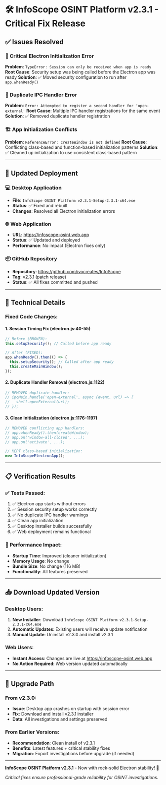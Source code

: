 # 🛠️ InfoScope OSINT Platform v2.3.1 - Critical Fix Release

## ✅ Issues Resolved

### 🚨 **Critical Electron Initialization Error**
**Problem**: `TypeError: Session can only be received when app is ready`
**Root Cause**: Security setup was being called before the Electron app was ready
**Solution**: ✅ Moved security configuration to run after `app.whenReady()`

### 🔄 **Duplicate IPC Handler Error**
**Problem**: `Error: Attempted to register a second handler for 'open-external'`
**Root Cause**: Multiple IPC handler registrations for the same event
**Solution**: ✅ Removed duplicate handler registration

### 🏗️ **App Initialization Conflicts**
**Problem**: `ReferenceError: createWindow is not defined`
**Root Cause**: Conflicting class-based and function-based initialization patterns
**Solution**: ✅ Cleaned up initialization to use consistent class-based pattern

---

## 🚀 Updated Deployment

### 💻 **Desktop Application**
- **File**: `InfoScope OSINT Platform v2.3.1-Setup-2.3.1-x64.exe`
- **Status**: ✅ Fixed and rebuilt
- **Changes**: Resolved all Electron initialization errors

### 🌐 **Web Application**
- **URL**: https://infoscope-osint.web.app
- **Status**: ✅ Updated and deployed
- **Performance**: No impact (Electron fixes only)

### 📦 **GitHub Repository**
- **Repository**: https://github.com/ivocreates/InfoScope
- **Tag**: v2.3.1 (patch release)
- **Status**: ✅ All fixes committed and pushed

---

## 🔧 Technical Details

### Fixed Code Changes:

#### 1. **Session Timing Fix** (electron.js:40-55)
```javascript
// Before (BROKEN):
this.setupSecurity(); // Called before app ready

// After (FIXED):
app.whenReady().then(() => {
  this.setupSecurity(); // Called after app ready
  this.createMainWindow();
});
```

#### 2. **Duplicate Handler Removal** (electron.js:1122)
```javascript
// REMOVED duplicate handler:
// ipcMain.handle('open-external', async (event, url) => {
//   shell.openExternal(url);
// });
```

#### 3. **Clean Initialization** (electron.js:1176-1197)
```javascript
// REMOVED conflicting app handlers:
// app.whenReady().then(createWindow);
// app.on('window-all-closed', ...);
// app.on('activate', ...);

// KEPT class-based initialization:
new InfoScopeElectronApp();
```

---

## 📋 Verification Results

### ✅ **Tests Passed:**
1. ✅ Electron app starts without errors
2. ✅ Session security setup works correctly
3. ✅ No duplicate IPC handler warnings
4. ✅ Clean app initialization
5. ✅ Desktop installer builds successfully
6. ✅ Web deployment remains functional

### 🎯 **Performance Impact:**
- **Startup Time**: Improved (cleaner initialization)
- **Memory Usage**: No change
- **Bundle Size**: No change (116 MB)
- **Functionality**: All features preserved

---

## 📥 Download Updated Version

### Desktop Users:
1. **New Installer**: Download `InfoScope OSINT Platform v2.3.1-Setup-2.3.1-x64.exe`
2. **Automatic Updates**: Existing users will receive update notification
3. **Manual Update**: Uninstall v2.3.0 and install v2.3.1

### Web Users:
- **Instant Access**: Changes are live at https://infoscope-osint.web.app
- **No Action Required**: Web version updated automatically

---

## 🔄 Upgrade Path

### From v2.3.0:
- **Issue**: Desktop app crashes on startup with session error
- **Fix**: Download and install v2.3.1 installer
- **Data**: All investigations and settings preserved

### From Earlier Versions:
- **Recommendation**: Clean install of v2.3.1
- **Benefits**: Latest features + critical stability fixes
- **Migration**: Export investigations before upgrade (if needed)

---

**InfoScope OSINT Platform v2.3.1** - Now with rock-solid Electron stability! 🎉

*Critical fixes ensure professional-grade reliability for OSINT investigations.*